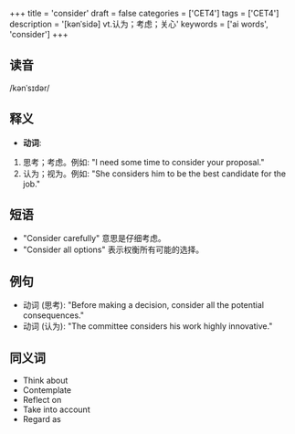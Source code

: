 +++
title = 'consider'
draft = false
categories = ['CET4']
tags = ['CET4']
description = '[kənˈsidə] vt.认为；考虑；关心'
keywords = ['ai words', 'consider']
+++

## 读音
/kənˈsɪdər/

## 释义
- **动词**:
1. 思考；考虑。例如: "I need some time to consider your proposal."
2. 认为；视为。例如: "She considers him to be the best candidate for the job."

## 短语
- "Consider carefully" 意思是仔细考虑。
- "Consider all options" 表示权衡所有可能的选择。

## 例句
- 动词 (思考): "Before making a decision, consider all the potential consequences."
- 动词 (认为): "The committee considers his work highly innovative."

## 同义词
- Think about
- Contemplate
- Reflect on
- Take into account
- Regard as

